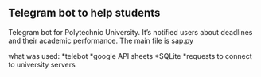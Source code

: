 ## Telegram bot to help students
Telegram bot for Polytechnic University. It’s notified users about deadlines and their academic performance.
The main file is sap.py


what was used:
  *telebot
  *google API sheets
  *SQLite
  *requests to connect to university servers
